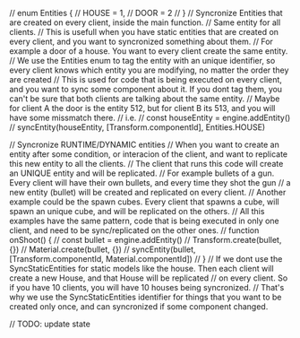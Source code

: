 
// enum Entities {
//   HOUSE = 1,
//   DOOR = 2
// }
// Syncronize Entities that are created on every client, inside the main function.
// Same entity for all clients.
// This is usefull when you have static entities that are created on every client, and you want to syncronized something about them.
// For example a door of a house. You want to every client create the same entity.
// We use the Entities enum to tag the entity with an unique identifier, so every client knows which entity you are modifying, no matter the order they are created
// This is used for code that is being executed on every client, and you want to sync some component about it. If you dont tag them, you can't be sure that both clients are talking about the same entity.
// Maybe for client A the door is the entity 512, but for client B its 513, and you will have some missmatch there.
// i.e.
// const houseEntity = engine.addEntity()
// syncEntity(houseEntity, [Transform.componentId], Entities.HOUSE)

// Syncronize RUNTIME/DYNAMIC entities
// When you want to create an entity after some condition, or interacion of the client, and want to replicate this new entity to all the clients.
// The client that runs this code will create an UNIQUE entity and will be replicated.
// For example bullets of a gun. Every client will have their own bullets, and every time they shot the gun
// a new entity (bullet) will be created and replicated on every client.
// Another example could be the spawn cubes. Every client that spawns a cube, will spawn an unique cube, and will be replicated on the others.
// All this examples have the same pattern, code that is being executed in only one client, and need to be sync/replicated on the other ones.
// function onShoot() {
//  const bullet = engine.addEntity()
//  Transform.create(bullet, {})
//  Material.create(bullet, {})
//  syncEntity(bullet, [Transform.componentId, Material.componentId])
// }
// If we dont use the SyncStaticEntities for static models like the house. Then each client will create a new House, and that House will be replicated
// on every client. So if you have 10 clients, you will have 10 houses being syncronized.
// That's why we use the SyncStaticEntities identifier for things that you want to be created only once, and can syncronized if some component changed.



// TODO: update state